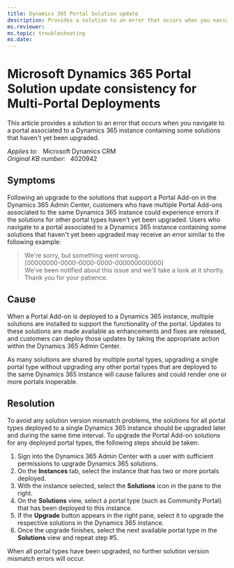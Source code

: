 ```yaml
---
title: Dynamics 365 Portal Solution update
description: Provides a solution to an error that occurs when you navigate to a portal associated to a Dynamics 365 instance containing some solutions that haven't yet been upgraded.
ms.reviewer: 
ms.topic: troubleshooting
ms.date: 
---
```

# Microsoft Dynamics 365 Portal Solution update consistency for Multi-Portal Deployments

This article provides a solution to an error that occurs when you navigate to a portal associated to a Dynamics 365 instance containing some solutions that haven't yet been upgraded.

_Applies to:_ &nbsp; Microsoft Dynamics CRM  
_Original KB number:_ &nbsp; 4020942

## Symptoms

Following an upgrade to the solutions that support a Portal Add-on in the Dynamics 365 Admin Center, customers who have multiple Portal Add-ons associated to the same Dynamics 365 instance could experience errors if the solutions for other portal types haven't yet been upgraded. Users who navigate to a portal associated to a Dynamics 365 instance containing some solutions that haven't yet been upgraded may receive an error similar to the following example:

> We're sorry, but something went wrong.  
[00000000-0000-0000-0000-000000000000]  
We've been notified about this issue and we'll take a look at it shortly.  
Thank you for your patience.

## Cause

When a Portal Add-on is deployed to a Dynamics 365 instance, multiple solutions are installed to support the functionality of the portal. Updates to these solutions are made available as enhancements and fixes are released, and customers can deploy those updates by taking the appropriate action within the Dynamics 365 Admin Center.

As many solutions are shared by multiple portal types, upgrading a single portal type without upgrading any other portal types that are deployed to the same Dynamics 365 instance will cause failures and could render one or more portals inoperable.

## Resolution

To avoid any solution version mismatch problems, the solutions for all portal types deployed to a single Dynamics 365 instance should be upgraded later and during the same time interval. To upgrade the Portal Add-on solutions for any deployed portal types, the following steps should be taken:

1. Sign into the Dynamics 365 Admin Center with a user with sufficient permissions to upgrade Dynamics 365 solutions.
2. On the **Instances** tab, select the instance that has two or more portals deployed.
3. With the instance selected, select the **Solutions** icon in the pane to the right.
4. On the **Solutions** view, select a portal type (such as Community Portal) that has been deployed to this instance.
5. If the **Upgrade** button appears in the right pane, select it to upgrade the respective solutions in the Dynamics 365 instance.
6. Once the upgrade finishes, select the next available portal type in the **Solutions** view and repeat step #5.

When all portal types have been upgraded, no further solution version mismatch errors will occur.

